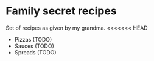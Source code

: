 # Family secret recipes

Set of recipes as given by my grandma.
<<<<<<< HEAD

* Pizzas (TODO)
* Sauces (TODO)
* Spreads (TODO)

